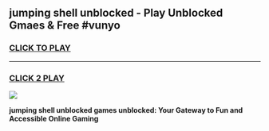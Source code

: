 
## jumping shell unblocked - Play Unblocked Gmaes & Free #vunyo
<h3>
<a href="https://news.freeplayer.one?title=jumping_shell_unblocked&ref=24F">CLICK TO PLAY</a></h3>
<hr>

<h3>
<a href="https://news.freeplayer.one?title=jumping_shell_unblocked&ref=24F">CLICK 2 PLAY</a>
  
</h3>

<a href="https://news.freeplayer.one?title=jumping_shell_unblocked&ref=24F/"><img src="https://clearcache.store/games.png"></a>


**jumping shell unblocked games unblocked: Your Gateway to Fun and Accessible Online Gaming**
